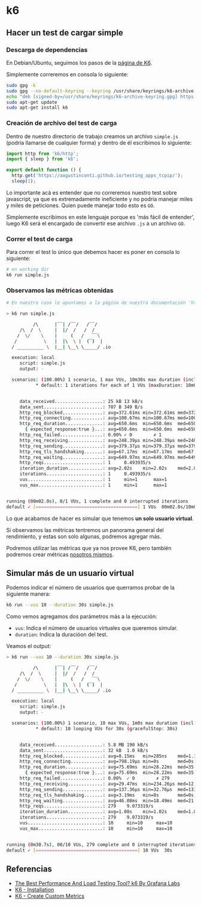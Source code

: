 # k6

## Hacer un test de cargar simple

### Descarga de dependencias

En Debian/Ubuntu, seguimos los pasos de la [página de K6](https://k6.io/docs/get-started/installation/).

Simplemente correremos en consola lo siguiente:

```sh
sudo gpg -k
sudo gpg --no-default-keyring --keyring /usr/share/keyrings/k6-archive-keyring.gpg --keyserver hkp://keyserver.ubuntu.com:80 --recv-keys C5AD17C747E3415A3642D57D77C6C491D6AC1D69
echo "deb [signed-by=/usr/share/keyrings/k6-archive-keyring.gpg] https://dl.k6.io/deb stable main" | sudo tee /etc/apt/sources.list.d/k6.list
sudo apt-get update
sudo apt-get install k6
```

### Creación de archivo del test de carga

Dentro de nuestro directorio de trabajo creamos un archivo `simple.js` (podría llamarse de cualquier forma) y dentro de él escribimos lo siguiente:

``` javascript
import http from 'k6/http';
import { sleep } from 'k6';

export default function () {
  http.get('https://aagustinconti.github.io/testing_apps_tcpip/');
  sleep(1);
```

Lo importante acá es entender que no correremos nuestro test sobre javascript, ya que es extremadamente ineficiente y no podría manejar miles y miles de peticiones. Quien puede manejar todo esto es `GO`.

Simplemente escribimos en este lenguaje porque es 'más fácil de entender', luego K6 será el encargado de convertir ese archivo `.js` a un archivo `GO`.

### Correr el test de carga

Para correr el test lo único que debemos hacer es poner en consola lo siguiente:

```sh
# on working dir
k6 run simple.js
```

### Observamos las métricas obtenidas

```sh
# En nuestro caso le apuntamos a la página de nuestra documentación 'https://aagustinconti.github.io/testing_apps_tcpip/'

> k6 run simple.js

          /\      |‾‾| /‾‾/   /‾‾/   
     /\  /  \     |  |/  /   /  /    
    /  \/    \    |     (   /   ‾‾\  
   /          \   |  |\  \ |  (‾)  | 
  / __________ \  |__| \__\ \_____/ .io

  execution: local
     script: simple.js
     output: -

  scenarios: (100.00%) 1 scenario, 1 max VUs, 10m30s max duration (incl. graceful stop):
           * default: 1 iterations for each of 1 VUs (maxDuration: 10m0s, gracefulStop: 30s)


     data_received..................: 25 kB 13 kB/s
     data_sent......................: 707 B 349 B/s
     http_req_blocked...............: avg=372.61ms min=372.61ms med=372.61ms max=372.61ms p(90)=372.61ms p(95)=372.61ms
     http_req_connecting............: avg=100.67ms min=100.67ms med=100.67ms max=100.67ms p(90)=100.67ms p(95)=100.67ms
     http_req_duration..............: avg=650.6ms  min=650.6ms  med=650.6ms  max=650.6ms  p(90)=650.6ms  p(95)=650.6ms 
       { expected_response:true }...: avg=650.6ms  min=650.6ms  med=650.6ms  max=650.6ms  p(90)=650.6ms  p(95)=650.6ms 
     http_req_failed................: 0.00% ✓ 0        ✗ 1  
     http_req_receiving.............: avg=248.39µs min=248.39µs med=248.39µs max=248.39µs p(90)=248.39µs p(95)=248.39µs
     http_req_sending...............: avg=379.37µs min=379.37µs med=379.37µs max=379.37µs p(90)=379.37µs p(95)=379.37µs
     http_req_tls_handshaking.......: avg=67.17ms  min=67.17ms  med=67.17ms  max=67.17ms  p(90)=67.17ms  p(95)=67.17ms 
     http_req_waiting...............: avg=649.97ms min=649.97ms med=649.97ms max=649.97ms p(90)=649.97ms p(95)=649.97ms
     http_reqs......................: 1     0.493935/s
     iteration_duration.............: avg=2.02s    min=2.02s    med=2.02s    max=2.02s    p(90)=2.02s    p(95)=2.02s   
     iterations.....................: 1     0.493935/s
     vus............................: 1     min=1      max=1
     vus_max........................: 1     min=1      max=1


running (00m02.0s), 0/1 VUs, 1 complete and 0 interrupted iterations
default ✓ [======================================] 1 VUs  00m02.0s/10m0s  1/1 iters, 1 per VU
```

Lo que acabamos de hacer es simular que tenemos **un solo usuario virtual**.

Si observamos las métricas tentremos un panorama general del rendimiento, y estas son solo algunas, podremos agregar más.

Podremos utilizar las métricas que ya nos provee K6, pero también podremos crear métricas [nosotros mismos](https://k6.io/docs/using-k6/metrics/create-custom-metrics/).

## Simular más de un usuario virtual

Podemos indicar el número de usuarios que querramos probar de la siguiente manera:

```sh
k6 run --vus 10 --duration 30s simple.js
```

Como vemos agregamos dos parámetros más a la ejecución:

- `vus`: Indica el número de usuarios virtuales que queremos simular.
- `duration`: Indica la duracióon del test.

Veamos el output:

```sh
> k6 run --vus 10 --duration 30s simple.js

          /\      |‾‾| /‾‾/   /‾‾/   
     /\  /  \     |  |/  /   /  /    
    /  \/    \    |     (   /   ‾‾\  
   /          \   |  |\  \ |  (‾)  | 
  / __________ \  |__| \__\ \_____/ .io

  execution: local
     script: simple.js
     output: -

  scenarios: (100.00%) 1 scenario, 10 max VUs, 1m0s max duration (incl. graceful stop):
           * default: 10 looping VUs for 30s (gracefulStop: 30s)


     data_received..................: 5.8 MB 190 kB/s
     data_sent......................: 32 kB  1.0 kB/s
     http_req_blocked...............: avg=8.15ms   min=285ns    med=1.14µs   max=231.92ms p(90)=1.78µs   p(95)=2.37µs  
     http_req_connecting............: avg=798.19µs min=0s       med=0s       max=22.95ms  p(90)=0s       p(95)=0s      
     http_req_duration..............: avg=75.69ms  min=28.22ms  med=35.04ms  max=1.01s    p(90)=70.44ms  p(95)=87.79ms 
       { expected_response:true }...: avg=75.69ms  min=28.22ms  med=35.04ms  max=1.01s    p(90)=70.44ms  p(95)=87.79ms 
     http_req_failed................: 0.00%  ✓ 0        ✗ 279 
     http_req_receiving.............: avg=29.47ms  min=234.26µs med=12.93ms  max=407.56ms p(90)=46.76ms  p(95)=65.02ms 
     http_req_sending...............: avg=137.36µs min=32.76µs  med=131.43µs max=649.49µs p(90)=171.43µs p(95)=200.64µs
     http_req_tls_handshaking.......: avg=3.19ms   min=0s       med=0s       max=93.61ms  p(90)=0s       p(95)=0s      
     http_req_waiting...............: avg=46.08ms  min=18.49ms  med=21.39ms  max=913.48ms p(90)=33.55ms  p(95)=64.56ms 
     http_reqs......................: 279    9.073319/s
     iteration_duration.............: avg=1.08s    min=1.02s    med=1.03s    max=2.24s    p(90)=1.07s    p(95)=1.08s   
     iterations.....................: 279    9.073319/s
     vus............................: 10     min=10     max=10
     vus_max........................: 10     min=10     max=10


running (0m30.7s), 00/10 VUs, 279 complete and 0 interrupted iterations
default ✓ [======================================] 10 VUs  30s
```


## Referencias

- [The Best Performance And Load Testing Tool? k6 By Grafana Labs](https://www.youtube.com/watch?v=5OgQuVAR14I)
- [K6 - Installation](https://k6.io/docs/get-started/installation/)
- [K6 - Create Custom Metrics](https://k6.io/docs/using-k6/metrics/create-custom-metrics/)
